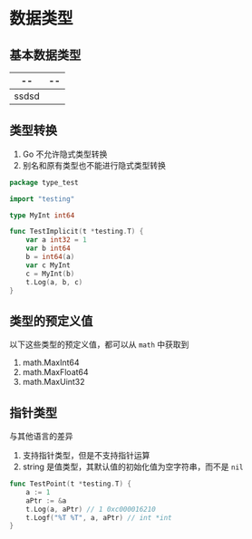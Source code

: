 # 数据类型

## 基本数据类型

|--|--|
|---|---|
|ssdsd|

## 类型转换

1. Go 不允许隐式类型转换
2. 别名和原有类型也不能进行隐式类型转换

```go
package type_test

import "testing"

type MyInt int64

func TestImplicit(t *testing.T) {
	var a int32 = 1
	var b int64
	b = int64(a)
	var c MyInt
	c = MyInt(b)
	t.Log(a, b, c)
}

```

## 类型的预定义值

以下这些类型的预定义值，都可以从 `math` 中获取到

1. math.MaxInt64
2. math.MaxFloat64
3. math.MaxUint32

## 指针类型

与其他语言的差异

1. 支持指针类型，但是不支持指针运算
2. string 是值类型，其默认值的初始化值为空字符串，而不是 `nil`

```go
func TestPoint(t *testing.T) {
	a := 1
	aPtr := &a
	t.Log(a, aPtr) // 1 0xc000016210
	t.Logf("%T %T", a, aPtr) // int *int
}
```